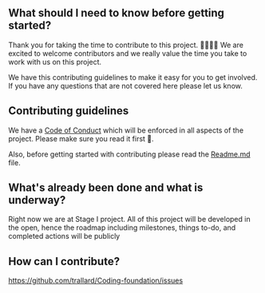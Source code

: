 ## What should I need to know before getting started?
Thank you for taking the time to contribute to this project. 👩🏻‍💻😀
We are excited to welcome contributors and we really value the time you take to work with us on this project.

We have this contributing guidelines to make it easy for you to get involved. If you have any questions that are not covered here please let us know. 

## Contributing guidelines

We have a [Code of Conduct](./codeofconduct.md) which will be enforced in all aspects of the project.
Please make sure you read it first 🙂.

Also, before getting started with contributing please read the [Readme.md](./readme.md) file.


## What's already been done and what is underway?
Right now we are at Stage I project. All of this project will be developed in the open, hence the roadmap including milestones, things to-do, and completed actions will be publicly

## How can I contribute?
https://github.com/trallard/Coding-foundation/issues
